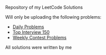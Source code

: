 Repository of my LeetCode Solutions

Will only be uploading the following problems:
- [Daily Problems](Daily.md)
- [Top Interview 150](LeetCode_Interview.md)
- [Weekly Contest Problems](WeeklyContests)

All solutions were written by me
